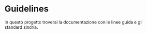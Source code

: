 # Guidelines

In questo progetto troverai la documentazione con le linee guida e gli standard sindria.